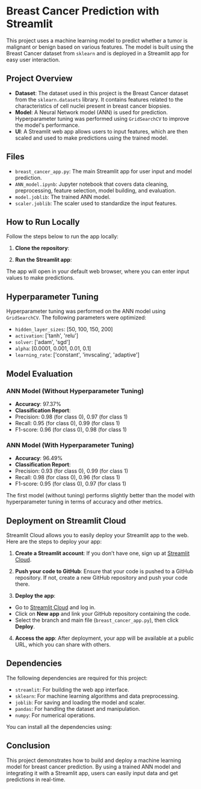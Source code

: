 # Breast Cancer Prediction with Streamlit

This project uses a machine learning model to predict whether a tumor is malignant or benign based on various features. The model is built using the Breast Cancer dataset from `sklearn` and is deployed in a Streamlit app for easy user interaction.

## Project Overview

- **Dataset**: The dataset used in this project is the Breast Cancer dataset from the `sklearn.datasets` library. It contains features related to the characteristics of cell nuclei present in breast cancer biopsies.
- **Model**: A Neural Network model (ANN) is used for prediction. Hyperparameter tuning was performed using `GridSearchCV` to improve the model's performance.
- **UI**: A Streamlit web app allows users to input features, which are then scaled and used to make predictions using the trained model.
  
## Files

- `breast_cancer_app.py`: The main Streamlit app for user input and model prediction.
- `ANN_model.ipynb`: Jupyter notebook that covers data cleaning, preprocessing, feature selection, model building, and evaluation.
- `model.joblib`: The trained ANN model.
- `scaler.joblib`: The scaler used to standardize the input features.

## How to Run Locally

Follow the steps below to run the app locally:

1. **Clone the repository**:

2. **Run the Streamlit app**:

The app will open in your default web browser, where you can enter input values to make predictions.

## Hyperparameter Tuning

Hyperparameter tuning was performed on the ANN model using `GridSearchCV`. The following parameters were optimized:
- `hidden_layer_sizes`: [50, 100, 150, 200]
- `activation`: ['tanh', 'relu']
- `solver`: ['adam', 'sgd']
- `alpha`: [0.0001, 0.001, 0.01, 0.1]
- `learning_rate`: ['constant', 'invscaling', 'adaptive']

## Model Evaluation

### ANN Model (Without Hyperparameter Tuning)
- **Accuracy**: 97.37%
- **Classification Report**:
- Precision: 0.98 (for class 0), 0.97 (for class 1)
- Recall: 0.95 (for class 0), 0.99 (for class 1)
- F1-score: 0.96 (for class 0), 0.98 (for class 1)

### ANN Model (With Hyperparameter Tuning)
- **Accuracy**: 96.49%
- **Classification Report**:
- Precision: 0.93 (for class 0), 0.99 (for class 1)
- Recall: 0.98 (for class 0), 0.96 (for class 1)
- F1-score: 0.95 (for class 0), 0.97 (for class 1)

The first model (without tuning) performs slightly better than the model with hyperparameter tuning in terms of accuracy and other metrics.

## Deployment on Streamlit Cloud

Streamlit Cloud allows you to easily deploy your Streamlit app to the web. Here are the steps to deploy your app:

1. **Create a Streamlit account**: If you don’t have one, sign up at [Streamlit Cloud](https://streamlit.io/cloud).

2. **Push your code to GitHub**: Ensure that your code is pushed to a GitHub repository. If not, create a new GitHub repository and push your code there.

3. **Deploy the app**:
- Go to [Streamlit Cloud](https://streamlit.io/cloud) and log in.
- Click on **New app** and link your GitHub repository containing the code.
- Select the branch and main file (`breast_cancer_app.py`), then click **Deploy**.

4. **Access the app**: After deployment, your app will be available at a public URL, which you can share with others.

## Dependencies

The following dependencies are required for this project:

- `streamlit`: For building the web app interface.
- `sklearn`: For machine learning algorithms and data preprocessing.
- `joblib`: For saving and loading the model and scaler.
- `pandas`: For handling the dataset and manipulation.
- `numpy`: For numerical operations.

You can install all the dependencies using:

## Conclusion

This project demonstrates how to build and deploy a machine learning model for breast cancer prediction. By using a trained ANN model and integrating it with a Streamlit app, users can easily input data and get predictions in real-time.
